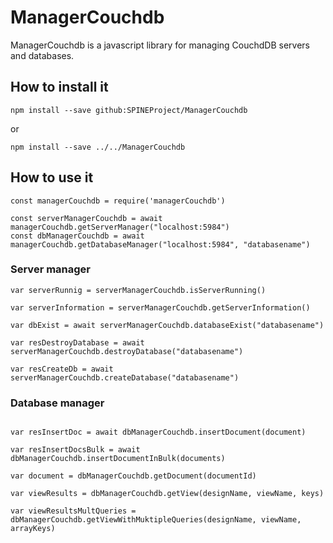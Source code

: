 # ManagerCouchdb
ManagerCouchdb is a javascript library for managing CouchdDB servers and databases.

## How to install it
```
npm install --save github:SPINEProject/ManagerCouchdb
```

or 

```
npm install --save ../../ManagerCouchdb
```

## How to use it
```
const managerCouchdb = require('managerCouchdb')

const serverManagerCouchdb = await managerCouchdb.getServerManager("localhost:5984")
const dbManagerCouchdb = await managerCouchdb.getDatabaseManager("localhost:5984", "databasename")
```

### Server manager
```
var serverRunnig = serverManagerCouchdb.isServerRunning()

var serverInformation = serverManagerCouchdb.getServerInformation()

var dbExist = await serverManagerCouchdb.databaseExist("databasename")

var resDestroyDatabase = await serverManagerCouchdb.destroyDatabase("databasename")

var resCreateDb = await serverManagerCouchdb.createDatabase("databasename")
```

### Database manager
```var dbInformation = dbManagerCouchdb.getDatabaseInformation()

var resInsertDoc = await dbManagerCouchdb.insertDocument(document)

var resInsertDocsBulk = await dbManagerCouchdb.insertDocumentInBulk(documents)

var document = dbManagerCouchdb.getDocument(documentId)

var viewResults = dbManagerCouchdb.getView(designName, viewName, keys)

var viewResultsMultQueries = dbManagerCouchdb.getViewWithMuktipleQueries(designName, viewName, arrayKeys)

```

